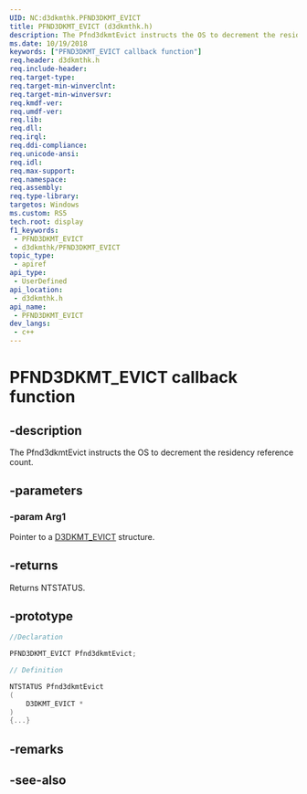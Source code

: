 ```yaml
---
UID: NC:d3dkmthk.PFND3DKMT_EVICT
title: PFND3DKMT_EVICT (d3dkmthk.h)
description: The Pfnd3dkmtEvict instructs the OS to decrement the residency reference count.
ms.date: 10/19/2018
keywords: ["PFND3DKMT_EVICT callback function"]
req.header: d3dkmthk.h
req.include-header: 
req.target-type: 
req.target-min-winverclnt: 
req.target-min-winversvr: 
req.kmdf-ver: 
req.umdf-ver: 
req.lib: 
req.dll: 
req.irql: 
req.ddi-compliance: 
req.unicode-ansi: 
req.idl: 
req.max-support: 
req.namespace: 
req.assembly: 
req.type-library: 
targetos: Windows
ms.custom: RS5
tech.root: display
f1_keywords:
 - PFND3DKMT_EVICT
 - d3dkmthk/PFND3DKMT_EVICT
topic_type:
 - apiref
api_type:
 - UserDefined
api_location:
 - d3dkmthk.h
api_name:
 - PFND3DKMT_EVICT
dev_langs:
 - c++
---
```


# PFND3DKMT_EVICT callback function


## -description

The Pfnd3dkmtEvict instructs the OS to decrement the residency reference count.

## -parameters

### -param Arg1

Pointer to a [D3DKMT_EVICT](ns-d3dkmthk-_d3dkmt_evict.md) structure.

## -returns

Returns NTSTATUS.

## -prototype

```cpp
//Declaration

PFND3DKMT_EVICT Pfnd3dkmtEvict; 

// Definition

NTSTATUS Pfnd3dkmtEvict 
(
	D3DKMT_EVICT *
)
{...}

```

## -remarks

## -see-also

